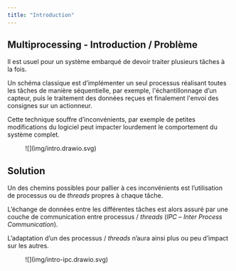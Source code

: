 ```yaml
---
title: "Introduction"
---
```


## Multiprocessing - Introduction / Problème

Il est usuel pour un système embarqué de devoir traiter plusieurs tâches
à la fois.

Un schéma classique est d’implémenter un seul processus réalisant toutes
les tâches de manière séquentielle, par exemple, l'échantillonnage d’un capteur,
puis le traitement des données reçues et finalement l'envoi des consignes sur
un actionneur.

Cette technique souffre d’inconvénients, par exemple de petites modifications
du logiciel peut impacter lourdement le comportement du système complet.

<figure markdown>
![](img/intro.drawio.svg)
</figure>

## Solution

Un des chemins possibles pour pallier à ces inconvénients est
l’utilisation de processus ou de _threads_ propres à chaque tâche.

L’échange de données entre les différentes tâches est alors assuré par
une couche de communication entre processus / _threads_ (_IPC_ – _Inter
Process Communication_).

L’adaptation d’un des processus / _threads_ n’aura ainsi plus ou peu
d’impact sur les autres.

<figure markdown>
![](img/intro-ipc.drawio.svg)
</figure>